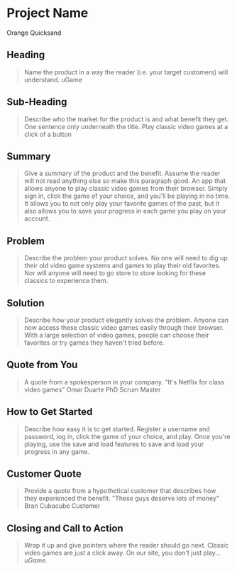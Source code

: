# Project Name #
Orange Quicksand
<!-- 
> This material was originally posted [here](http://www.quora.com/What-is-Amazons-approach-to-product-development-and-product-management). It is reproduced here for posterities sake.

There is an approach called "working backwards" that is widely used at Amazon. They work backwards from the customer, rather than starting with an idea for a product and trying to bolt customers onto it. While working backwards can be applied to any specific product decision, using this approach is especially important when developing new products or features.

For new initiatives a product manager typically starts by writing an internal press release announcing the finished product. The target audience for the press release is the new/updated product's customers, which can be retail customers or internal users of a tool or technology. Internal press releases are centered around the customer problem, how current solutions (internal or external) fail, and how the new product will blow away existing solutions.

If the benefits listed don't sound very interesting or exciting to customers, then perhaps they're not (and shouldn't be built). Instead, the product manager should keep iterating on the press release until they've come up with benefits that actually sound like benefits. Iterating on a press release is a lot less expensive than iterating on the product itself (and quicker!).

If the press release is more than a page and a half, it is probably too long. Keep it simple. 3-4 sentences for most paragraphs. Cut out the fat. Don't make it into a spec. You can accompany the press release with a FAQ that answers all of the other business or execution questions so the press release can stay focused on what the customer gets. My rule of thumb is that if the press release is hard to write, then the product is probably going to suck. Keep working at it until the outline for each paragraph flows. 

Oh, and I also like to write press-releases in what I call "Oprah-speak" for mainstream consumer products. Imagine you're sitting on Oprah's couch and have just explained the product to her, and then you listen as she explains it to her audience. That's "Oprah-speak", not "Geek-speak".

Once the project moves into development, the press release can be used as a touchstone; a guiding light. The product team can ask themselves, "Are we building what is in the press release?" If they find they're spending time building things that aren't in the press release (overbuilding), they need to ask themselves why. This keeps product development focused on achieving the customer benefits and not building extraneous stuff that takes longer to build, takes resources to maintain, and doesn't provide real customer benefit (at least not enough to warrant inclusion in the press release).
 -->
 
## Heading ##
  > Name the product in a way the reader (i.e. your target customers) will understand.
uGame

## Sub-Heading ##
  > Describe who the market for the product is and what benefit they get. One sentence only underneath the title.
Play classic video games at a click of a button

## Summary ##
  > Give a summary of the product and the benefit. Assume the reader will not read anything else so make this paragraph good.
An app that allows anyone to play classic video games from their browser. Simply sign in, click the game of your choice, and you'll be playing in no time. It allows you to not only play your favorite games of the past, but it also allows you to save your progress in each game you play on your account.

## Problem ##
  > Describe the problem your product solves.
No one will need to dig up their old video game systems and games to play their old favorites. Nor will anyone will need to go store to store looking for these classics to experience them.

## Solution ##
  > Describe how your product elegantly solves the problem.
Anyone can now access these classic video games easily through their browser. With a large selection of video games, people can choose their favorites or try games they haven't tried before.

## Quote from You ##
  > A quote from a spokesperson in your company.
"It's Netflix for class video games"
  Omar Duarte PhD
  Scrum Master

## How to Get Started ##
  > Describe how easy it is to get started.
Register a username and password, log in, click the game of your choice, and play. Once you're playing, use the save and load features to save and load your progress in any game.

## Customer Quote ##
  > Provide a quote from a hypothetical customer that describes how they experienced the benefit.
"These guys deserve lots of money"
  Bran Cubacube
  Customer


## Closing and Call to Action ##
  > Wrap it up and give pointers where the reader should go next.
Classic video games are just a click away. On our site, you don't just play... *uGame*.

